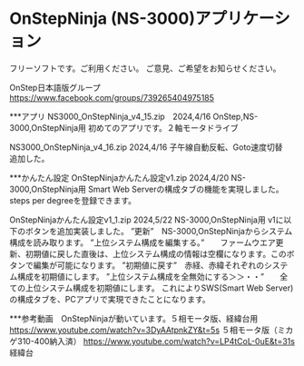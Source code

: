 # OnStepNinja (NS-3000)アプリケーション

フリーソフトです。ご利用ください。
ご意見、ご希望をお知らせください。

OnStep日本語版グループ　　https://www.facebook.com/groups/739265404975185


***アプリ
NS3000_OnStepNinja_v4_15.zip　2024,4/16  OnStep,NS-3000,OnStepNinja用
 初めてのアプリです。２軸モータドライブ

NS3000_OnStepNinja_v4_16.zip  2024,4/16
 子午線自動反転、Goto速度切替　追加した。


***かんたん設定
OnStepNinjaかんたん設定v1.zip 2024,4/20  NS-3000,OnStepNinja用
 Smart Web Serverの構成タブの機能を実現しました。steps per degreeを登録できます。
    
OnStepNinjaかんたん設定v1_1.zip 2024,5/22  NS-3000,OnStepNinja用
v1に以下のボタンを追加実装しました。
”更新”　NS-3000,OnStepNinjaからシステム構成を読み取ります。
”上位システム構成を編集する。”　　ファームウエア更新、初期値に戻した直後は、上位システム構成の情報は空欄になります。このボタンで編集が可能になります。
”初期値に戻す”　赤経、赤緯それぞれのシステム構成を初期値にします。
”上位システム構成を全無効にする＞＞・・”　　全ての上位システム構成を初期値にします。
これによりSWS(Smart Web Server)の構成タブを、PCアプリで実現できたことになります。



***参考動画　OnStepNinjaが動いています。５相モータ版、経緯台用
https://www.youtube.com/watch?v=3DyAAtpnkZY&t=5s    ５相モータ版（ミカゲ310-400納入済）
https://www.youtube.com/watch?v=LP4tCoL-0uE&t=31s   経緯台